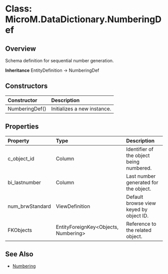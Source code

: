 # Class: MicroM.DataDictionary.NumberingDef
## Overview
Schema definition for sequential number generation.

**Inheritance**
EntityDefinition -> NumberingDef

## Constructors
| Constructor | Description |
|:------------|:-------------|
| NumberingDef() | Initializes a new instance. |

## Properties
| Property | Type | Description |
|:------------|:-------------|:-------------|
| c_object_id | Column<string> | Identifier of the object being numbered. |
| bi_lastnumber | Column<long> | Last number generated for the object. |
| num_brwStandard | ViewDefinition | Default browse view keyed by object ID. |
| FKObjects | EntityForeignKey<Objects, Numbering> | Reference to the related object. |

## See Also
- [Numbering](../Numbering/index.md)
